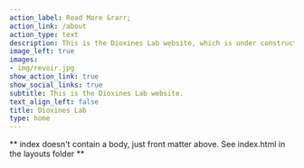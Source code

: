 ```yaml
---
action_label: Read More &rarr;
action_link: /about
action_type: text
description: This is the Dioxines Lab website, which is under construction.
image_left: true
images:
- img/revoir.jpg
show_action_link: true
show_social_links: true
subtitle: This is the Dioxines Lab website.
text_align_left: false
title: Dioxines Lab
type: home
---
```


** index doesn't contain a body, just front matter above.
See index.html in the layouts folder **
